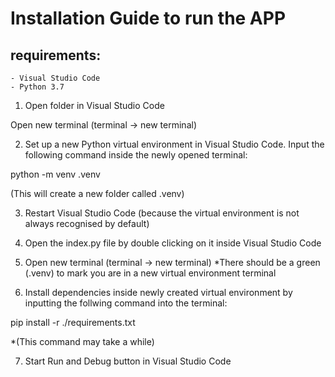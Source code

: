 # Installation Guide to run the APP

## requirements:
    - Visual Studio Code
    - Python 3.7


1. Open folder in Visual Studio Code

  Open new terminal (terminal -> new terminal)

2. Set up a new Python virtual environment in Visual Studio Code. Input the following command inside the newly opened terminal:

  python -m venv .venv

  (This will create a new folder called .venv)

3. Restart Visual Studio Code (because the virtual environment is not always recognised by default)

4. Open the index.py file by double clicking on it inside Visual Studio Code

5. Open new terminal (terminal -> new terminal) *There should be a green (.venv) to mark you are in a new virtual environment terminal

6. Install dependencies inside newly created virtual environment by inputting the follwing command into the terminal:

  pip install -r ./requirements.txt

  *(This command may take a while)

7. Start Run and Debug button in Visual Studio Code


